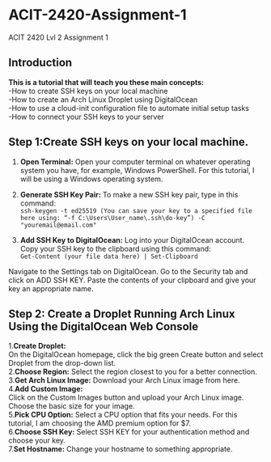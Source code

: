 # ACIT-2420-Assignment-1
ACIT 2420 Lvl 2 Assignment 1

## Introduction
**This is a tutorial that will teach you these main concepts:**  
  -How to create SSH keys on your local machine  
  -How to create an Arch Linux Droplet using DigitalOcean  
  -How to use a cloud-init configuration file to automate initial setup tasks  
  -How to connect your SSH keys to your server 

## Step 1:Create SSH keys on your local machine.  

1. **Open Terminal:** Open your computer terminal on whatever operating system you have, for example, Windows PowerShell. For this tutorial, I will be using a Windows operating system.

2. **Generate SSH Key Pair:** To make a new SSH key pair, type in this command:  
  ```ssh-keygen -t ed25519 (You can save your key to a specified file here using: “-f C:\Users\User_name\.ssh\do-key”) -C "youremail@email.com"```

3. **Add SSH Key to DigitalOcean:**
Log into your DigitalOcean account.
Copy your SSH key to the clipboard using this command:  
```Get-Content (your file data here) | Set-Clipboard```

Navigate to the Settings tab on DigitalOcean.
Go to the Security tab and click on ADD SSH KEY.
Paste the contents of your clipboard and give your key an appropriate name.

## Step 2: Create a Droplet Running Arch Linux Using the DigitalOcean Web Console  
1.**Create Droplet:**  
On the DigitalOcean homepage, click the big green Create button and select Droplet from the drop-down list.  
2.**Choose Region:** Select the region closest to you for a better connection.  
3.**Get Arch Linux Image:** Download your Arch Linux image from here.  
4.**Add Custom Image:**  
Click on the Custom Images button and upload your Arch Linux image.
Choose the basic size for your image.  
5.**Pick CPU Option:** Select a CPU option that fits your needs. For this tutorial, I am choosing the AMD premium option for $7.  
6.**Choose SSH Key:** Select SSH KEY for your authentication method and choose your key.  
7.**Set Hostname:** Change your hostname to something appropriate.
